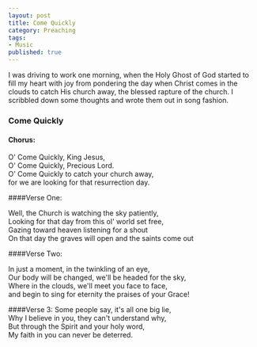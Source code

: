 ```yaml
---
layout: post
title: Come Quickly
category: Preaching
tags:
- Music
published: true
---
```

I was driving to work one morning, when the Holy Ghost of God started to fill my heart with joy from pondering the day when Christ comes in the clouds to catch His church away, the blessed rapture of the church. I scribbled down some thoughts and wrote them out in song fashion.

### Come Quickly

#### Chorus:
O' Come Quickly, King Jesus,<br/>
O' Come Quickly, Precious Lord.<br/>
O' Come Quickly to catch your church away,<br/>
for we are looking for that resurrection day.<br/>

####Verse One:

Well, the Church is watching the sky patiently,<br/>
Looking for that day from this ol' world set free,<br/>
Gazing toward heaven listening for a shout<br/>
On that day the graves will open and the saints come out

####Verse Two:

In just a moment, in the twinkling of an eye,<br/>
Our body will be changed, we'll be headed for the sky,<br/>
Where in the clouds, we'll meet you face to face,<br/>
and begin to sing for eternity the praises of your Grace!<br/>

####Verse 3:
Some people say, it's all one big lie,<br/>
Why I believe in you, they can't understand why,<br/>
But through the Spirit and your holy word,<br/>
My faith in you can never be deterred.<br/>
